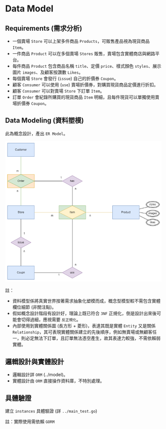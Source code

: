 # Data Model

## Requirements (需求分析)

- 一個賣場 `Store` 可以上架多件商品 `Products`，可販售產品視為現貨商品 `Item`。
- 一件商品 `Product` 可以在多個賣場 `Stores` 販售，賣場包含實體商店與網路平台。
- 每件商品 `Product` 包含商品名稱 `title`、定價 `price`、樣式顏色 `styles`、展示圖片 `images`、及顧客按讚數 `Likes`。
- 每個賣場 `Store` 會發行 (`issue`) 自己的折價券 `Coupon`。
- 顧客 `Consumer` 可以使用 (`use`) 賣場折價券，對購買現貨商品定價進行折扣。
- 顧客 `Consumer` 可以對賣場 `Store` 下訂單 `Item`。
- 訂單 `Order` 會紀錄所購買的現貨商品 `Item` 明細，且每件現貨可以單獨使用賣場折價券 `Coupon`。

## Data Modeling (資料塑模)

此為概念設計，產出 `ER Model`。

![ER Model](./model.png)

註：

- 資料模型係將真實世界按著需求抽象化塑模而成，概念型模型較不需包含實體欄位細節 (非關注點)。
- 假如概念設計階段有設計好，理論上既已符合 `3NF` 正規化，倒是設計出來後可能會切得過細，應視需要 `反正規化`。
- 內部使用到實體關係圖 (長方形 + 菱形)，表達其既是實體 `Entity` 又是關係 `Relationship`，其可表現實體關係建立的先後順序，例如無賣場或無顧客任一，則必定無法下訂單，且訂單無法憑空產生，故其表達力較強，不需依賴弱實體。

## 邏輯設計與實體設計

- 邏輯設計詳 `ORM` (../model)。
- 實體設計由 `ORM` 直接操作資料庫，不特別處理。

## 具體驗證

建立 `instances` 具體驗證 (詳 `../main_test.go`)

註：實際使用需依賴 `GORM` 
